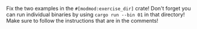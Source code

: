 Fix the two examples in the `#[modmod:exercise_dir]` crate! Don't forget you
can run individual binaries by using `cargo run --bin 01` in that directory!
Make sure to follow the instructions that are in the comments!
